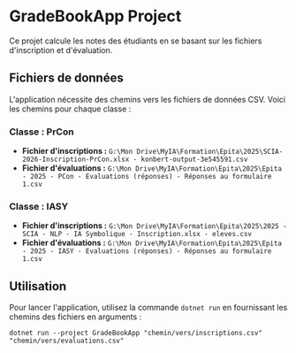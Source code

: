 # GradeBookApp Project

Ce projet calcule les notes des étudiants en se basant sur les fichiers d'inscription et d'évaluation.

## Fichiers de données

L'application nécessite des chemins vers les fichiers de données CSV. Voici les chemins pour chaque classe :

### Classe : PrCon

*   **Fichier d'inscriptions :** `G:\Mon Drive\MyIA\Formation\Epita\2025\SCIA-2026-Inscription-PrCon.xlsx - konbert-output-3e545591.csv`
*   **Fichier d'évaluations :** `G:\Mon Drive\MyIA\Formation\Epita\2025\Epita - 2025 - PCon - Evaluations (réponses) - Réponses au formulaire 1.csv`

### Classe : IASY

*   **Fichier d'inscriptions :** `G:\Mon Drive\MyIA\Formation\Epita\2025\2025 - SCIA - NLP - IA Symbolique - Inscription.xlsx - eleves.csv`
*   **Fichier d'évaluations :** `G:\Mon Drive\MyIA\Formation\Epita\2025\Epita - 2025 - IASY - Evaluations (réponses) - Réponses au formulaire 1.csv`

## Utilisation

Pour lancer l'application, utilisez la commande `dotnet run` en fournissant les chemins des fichiers en arguments :

```shell
dotnet run --project GradeBookApp "chemin/vers/inscriptions.csv" "chemin/vers/evaluations.csv"